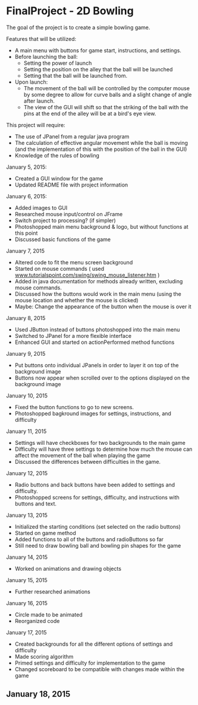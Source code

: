 FinalProject - 2D Bowling
=========================
The goal of the project is to create a simple bowling game.

Features that will be utilized:
- A main menu with buttons for game start, instructions, and settings.
- Before launching the ball:
   - Setting the power of launch
   - Setting the position on the alley that the ball will be launched
   - Setting that the ball will be launched from.
- Upon launch:
   - The movement of the ball will be controlled by the computer mouse by some degree to allow for curve balls and a slight change of angle after launch.
   - The view of the GUI will shift so that the striking of the ball with the pins at the end of the alley will be at a bird's eye view.

This project will require:
- The use of JPanel from a regular java program
- The calculation of effective angular movement while the ball is moving (and the implementation of this with the position of the ball in the GUI)
- Knowledge of the rules of bowling
 


January 5, 2015:
- Created a GUI window for the game
- Updated README file with project information

January 6, 2015:
- Added images to GUI
- Researched mouse input/control on JFrame
- Switch project to processing? (if simpler)
- Photoshopped main menu background & logo, but without functions at this point
- Discussed basic functions of the game

January 7, 2015
- Altered code to fit the menu screen background
- Started on mouse commands ( used www.tutorialspoint.com/swing/swing_mouse_listener.htm )
- Added in java documentation for methods already written, excluding mouse commands.
- Discussed how the buttons would work in the main menu (using the mouse location and whether the mouse is clicked)
- Maybe: Change the appearance of the button when the mouse is over it

January 8, 2015
- Used JButton instead of buttons photoshopped into the main menu
- Switched to JPanel for a more flexible interface
- Enhanced GUI and started on actionPerformed method functions

January 9, 2015
- Put buttons onto individual JPanels in order to layer it on top of the background image
- Buttons now appear when scrolled over to the options displayed on the background image

January 10, 2015
- Fixed the button functions to go to new screens.
- Photoshopped bagkround images for settings, instructions, and difficulty

January 11, 2015
- Settings will have checkboxes for two backgrounds to the main game
- Difficulty will have three settings to determine how much the mouse can affect the movement of the ball when playing the game
- Discussed the differences between difficulties in the game.

January 12, 2015
- Radio buttons and back buttons have been added to settings and difficulty.
- Photoshopped screens for settings, difficulty, and instructions with buttons and text.

January 13, 2015
- Initialized the starting conditions (set selected on the radio buttons)
- Started on game method 
- Added functions to all of the buttons and radioButtons so far
- Still need to draw bowling ball and bowling pin shapes for the game

January 14, 2015
- Worked on animations and drawing objects

January 15, 2015
- Further researched animations

January 16, 2015
- Circle made to be animated
- Reorganized code

January 17, 2015
- Created backgrounds for all the different options of settings and difficulty
- Made scoring algorithm
- Primed settings and difficulty for implementation to the game
- Changed scoreboard to be compatible with changes made within the game

January 18, 2015
- 
